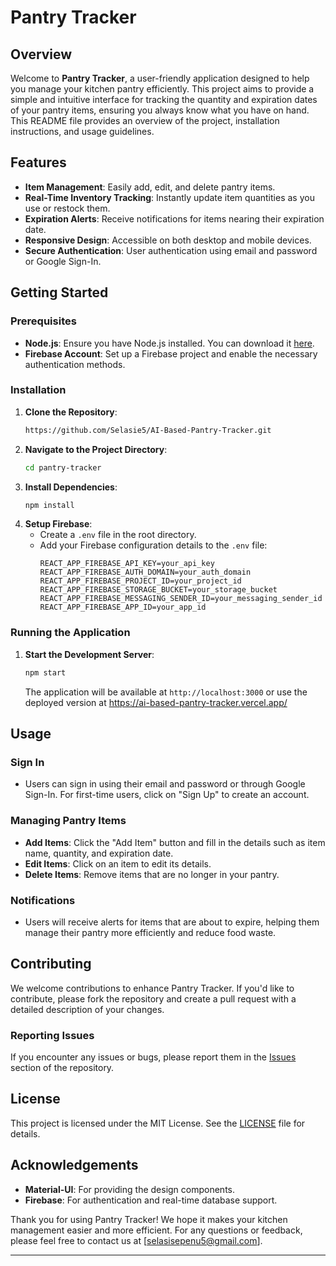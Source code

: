 # Pantry Tracker

## Overview
Welcome to **Pantry Tracker**, a user-friendly application designed to help you manage your kitchen pantry efficiently. This project aims to provide a simple and intuitive interface for tracking the quantity and expiration dates of your pantry items, ensuring you always know what you have on hand. This README file provides an overview of the project, installation instructions, and usage guidelines.

## Features
- **Item Management**: Easily add, edit, and delete pantry items.
- **Real-Time Inventory Tracking**: Instantly update item quantities as you use or restock them.
- **Expiration Alerts**: Receive notifications for items nearing their expiration date.
- **Responsive Design**: Accessible on both desktop and mobile devices.
- **Secure Authentication**: User authentication using email and password or Google Sign-In.

## Getting Started

### Prerequisites
- **Node.js**: Ensure you have Node.js installed. You can download it [here](https://nodejs.org/).
- **Firebase Account**: Set up a Firebase project and enable the necessary authentication methods.

### Installation

1. **Clone the Repository**:
   ```bash
   https://github.com/Selasie5/AI-Based-Pantry-Tracker.git
   ```
2. **Navigate to the Project Directory**:
   ```bash
   cd pantry-tracker
   ```
3. **Install Dependencies**:
   ```bash
   npm install
   ```
4. **Setup Firebase**:
   - Create a `.env` file in the root directory.
   - Add your Firebase configuration details to the `.env` file:
     ```
     REACT_APP_FIREBASE_API_KEY=your_api_key
     REACT_APP_FIREBASE_AUTH_DOMAIN=your_auth_domain
     REACT_APP_FIREBASE_PROJECT_ID=your_project_id
     REACT_APP_FIREBASE_STORAGE_BUCKET=your_storage_bucket
     REACT_APP_FIREBASE_MESSAGING_SENDER_ID=your_messaging_sender_id
     REACT_APP_FIREBASE_APP_ID=your_app_id
     ```

### Running the Application

1. **Start the Development Server**:
   ```bash
   npm start
   ```
   The application will be available at `http://localhost:3000` or use the deployed version at https://ai-based-pantry-tracker.vercel.app/

## Usage

### Sign In
- Users can sign in using their email and password or through Google Sign-In. For first-time users, click on "Sign Up" to create an account.

### Managing Pantry Items
- **Add Items**: Click the "Add Item" button and fill in the details such as item name, quantity, and expiration date.
- **Edit Items**: Click on an item to edit its details.
- **Delete Items**: Remove items that are no longer in your pantry.

### Notifications
- Users will receive alerts for items that are about to expire, helping them manage their pantry more efficiently and reduce food waste.

## Contributing
We welcome contributions to enhance Pantry Tracker. If you'd like to contribute, please fork the repository and create a pull request with a detailed description of your changes.

### Reporting Issues
If you encounter any issues or bugs, please report them in the [Issues](https://github.com/Selasie5/AI-Based-Pantry-Tracker/issues) section of the repository.

## License
This project is licensed under the MIT License. See the [LICENSE](LICENSE) file for details.

## Acknowledgements
- **Material-UI**: For providing the design components.
- **Firebase**: For authentication and real-time database support.

Thank you for using Pantry Tracker! We hope it makes your kitchen management easier and more efficient. For any questions or feedback, please feel free to contact us at [selasisepenu5@gmail.com].

---


